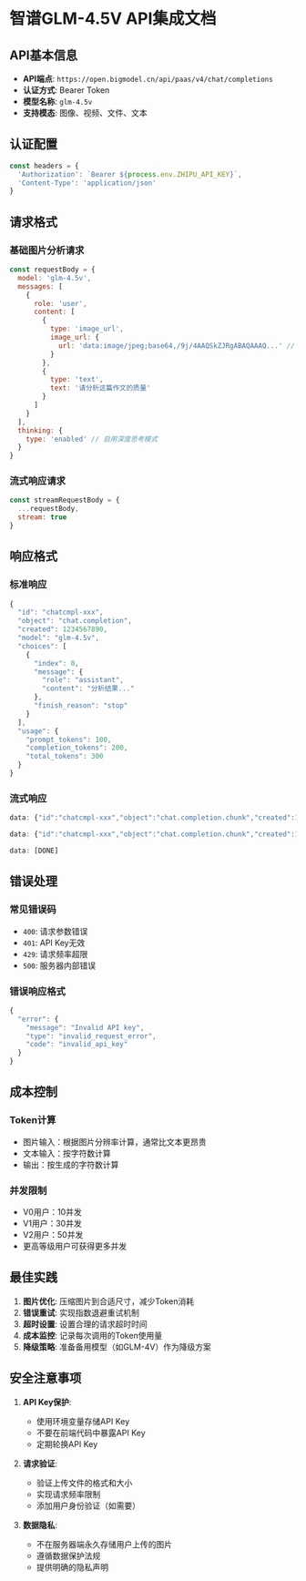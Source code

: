 # 智谱GLM-4.5V API集成文档

## API基本信息

- **API端点**: `https://open.bigmodel.cn/api/paas/v4/chat/completions`
- **认证方式**: Bearer Token
- **模型名称**: `glm-4.5v`
- **支持模态**: 图像、视频、文件、文本

## 认证配置

```javascript
const headers = {
  'Authorization': `Bearer ${process.env.ZHIPU_API_KEY}`,
  'Content-Type': 'application/json'
}
```

## 请求格式

### 基础图片分析请求
```javascript
const requestBody = {
  model: 'glm-4.5v',
  messages: [
    {
      role: 'user',
      content: [
        {
          type: 'image_url',
          image_url: {
            url: 'data:image/jpeg;base64,/9j/4AAQSkZJRgABAQAAAQ...' // Base64编码的图片
          }
        },
        {
          type: 'text',
          text: '请分析这篇作文的质量'
        }
      ]
    }
  ],
  thinking: {
    type: 'enabled' // 启用深度思考模式
  }
}
```

### 流式响应请求
```javascript
const streamRequestBody = {
  ...requestBody,
  stream: true
}
```

## 响应格式

### 标准响应
```javascript
{
  "id": "chatcmpl-xxx",
  "object": "chat.completion",
  "created": 1234567890,
  "model": "glm-4.5v",
  "choices": [
    {
      "index": 0,
      "message": {
        "role": "assistant",
        "content": "分析结果..."
      },
      "finish_reason": "stop"
    }
  ],
  "usage": {
    "prompt_tokens": 100,
    "completion_tokens": 200,
    "total_tokens": 300
  }
}
```

### 流式响应
```javascript
data: {"id":"chatcmpl-xxx","object":"chat.completion.chunk","created":1234567890,"model":"glm-4.5v","choices":[{"index":0,"delta":{"content":"分析"},"finish_reason":null}]}

data: {"id":"chatcmpl-xxx","object":"chat.completion.chunk","created":1234567890,"model":"glm-4.5v","choices":[{"index":0,"delta":{"content":"结果"},"finish_reason":null}]}

data: [DONE]
```

## 错误处理

### 常见错误码
- `400`: 请求参数错误
- `401`: API Key无效
- `429`: 请求频率超限
- `500`: 服务器内部错误

### 错误响应格式
```javascript
{
  "error": {
    "message": "Invalid API key",
    "type": "invalid_request_error",
    "code": "invalid_api_key"
  }
}
```

## 成本控制

### Token计算
- 图片输入：根据图片分辨率计算，通常比文本更昂贵
- 文本输入：按字符数计算
- 输出：按生成的字符数计算

### 并发限制
- V0用户：10并发
- V1用户：30并发
- V2用户：50并发
- 更高等级用户可获得更多并发

## 最佳实践

1. **图片优化**: 压缩图片到合适尺寸，减少Token消耗
2. **错误重试**: 实现指数退避重试机制
3. **超时设置**: 设置合理的请求超时时间
4. **成本监控**: 记录每次调用的Token使用量
5. **降级策略**: 准备备用模型（如GLM-4V）作为降级方案

## 安全注意事项

1. **API Key保护**: 
   - 使用环境变量存储API Key
   - 不要在前端代码中暴露API Key
   - 定期轮换API Key

2. **请求验证**:
   - 验证上传文件的格式和大小
   - 实现请求频率限制
   - 添加用户身份验证（如需要）

3. **数据隐私**:
   - 不在服务器端永久存储用户上传的图片
   - 遵循数据保护法规
   - 提供明确的隐私声明